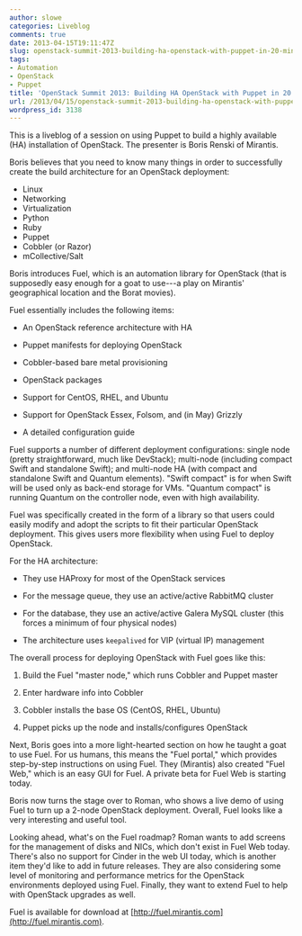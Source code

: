 ```yaml
---
author: slowe
categories: Liveblog
comments: true
date: 2013-04-15T19:11:47Z
slug: openstack-summit-2013-building-ha-openstack-with-puppet-in-20-minutes
tags:
- Automation
- OpenStack
- Puppet
title: 'OpenStack Summit 2013: Building HA OpenStack with Puppet in 20 Minutes'
url: /2013/04/15/openstack-summit-2013-building-ha-openstack-with-puppet-in-20-minutes/
wordpress_id: 3138
---
```


This is a liveblog of a session on using Puppet to build a highly available (HA) installation of OpenStack. The presenter is Boris Renski of Mirantis.

Boris believes that you need to know many things in order to successfully create the build architecture for an OpenStack deployment:

* Linux
* Networking
* Virtualization
* Python
* Ruby
* Puppet
* Cobbler (or Razor)
* mCollective/Salt

Boris introduces Fuel, which is an automation library for OpenStack (that is supposedly easy enough for a goat to use---a play on Mirantis' geographical location and the Borat movies).

Fuel essentially includes the following items:

* An OpenStack reference architecture with HA

* Puppet manifests for deploying OpenStack

* Cobbler-based bare metal provisioning

* OpenStack packages

* Support for CentOS, RHEL, and Ubuntu

* Support for OpenStack Essex, Folsom, and (in May) Grizzly

* A detailed configuration guide

Fuel supports a number of different deployment configurations: single node (pretty straightforward, much like DevStack); multi-node (including compact Swift and standalone Swift); and multi-node HA (with compact and standalone Swift and Quantum elements). "Swift compact" is for when Swift will be used only as back-end storage for VMs. "Quantum compact" is running Quantum on the controller node, even with high availability.

Fuel was specifically created in the form of a library so that users could easily modify and adopt the scripts to fit their particular OpenStack deployment. This gives users more flexibility when using Fuel to deploy OpenStack.

For the HA architecture:

* They use HAProxy for most of the OpenStack services

* For the message queue, they use an active/active RabbitMQ cluster

* For the database, they use an active/active Galera MySQL cluster (this forces a minimum of four physical nodes)

* The architecture uses `keepalived` for VIP (virtual IP) management

The overall process for deploying OpenStack with Fuel goes like this:

1. Build the Fuel "master node," which runs Cobbler and Puppet master

2. Enter hardware info into Cobbler

3. Cobbler installs the base OS (CentOS, RHEL, Ubuntu)

4. Puppet picks up the node and installs/configures OpenStack

Next, Boris goes into a more light-hearted section on how he taught a goat to use Fuel. For us humans, this means the "Fuel portal," which provides step-by-step instructions on using Fuel. They (Mirantis) also created "Fuel Web," which is an easy GUI for Fuel. A private beta for Fuel Web is starting today.

Boris now turns the stage over to Roman, who shows a live demo of using Fuel to turn up a 2-node OpenStack deployment. Overall, Fuel looks like a very interesting and useful tool.

Looking ahead, what's on the Fuel roadmap? Roman wants to add screens for the management of disks and NICs, which don't exist in Fuel Web today. There's also no support for Cinder in the web UI today, which is another item they'd like to add in future releases. They are also considering some level of monitoring and performance metrics for the OpenStack environments deployed using Fuel. Finally, they want to extend Fuel to help with OpenStack upgrades as well.

Fuel is available for download at [http://fuel.mirantis.com](http://fuel.mirantis.com).
